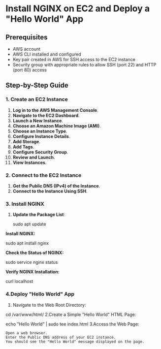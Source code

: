 # Install NGINX on EC2 and Deploy a "Hello World" App

## Prerequisites

- AWS account
- AWS CLI installed and configured
- Key pair created in AWS for SSH access to the EC2 instance
- Security group with appropriate rules to allow SSH (port 22) and HTTP (port 80) access

## Step-by-Step Guide

### 1. Create an EC2 Instance

1. **Log in to the AWS Management Console**.
2. **Navigate to the EC2 Dashboard**.
3. **Launch a New Instance**.
4. **Choose an Amazon Machine Image (AMI)**.
5. **Choose an Instance Type**.
6. **Configure Instance Details**.
7. **Add Storage**.
8. **Add Tags**.
9. **Configure Security Group**.
10. **Review and Launch**.
11. **View Instances**.

### 2. Connect to the EC2 Instance

1. **Get the Public DNS (IPv4) of the Instance**.
2. **Connect to the Instance Using SSH**.

### 3. Install NGINX

1. **Update the Package List**:

   sudo apt update

**Install NGINX:**
 
sudo apt install nginx

**Check the Status of NGINX:**
  
sudo service nginx status

**Verify NGINX Installation:**

curl localhost

### 4.Deploy "Hello World" App
1. Navigate to the Web Root Directory:

  cd /var/www/html/
2.Create a Simple "Hello World" HTML Page:
  
  echo "Hello World" | sudo tee index.html
3.Access the Web Page:

    Open a web browser.
    Enter the Public DNS address of your EC2 instance.
    You should see the "Hello World" message displayed on the page.
